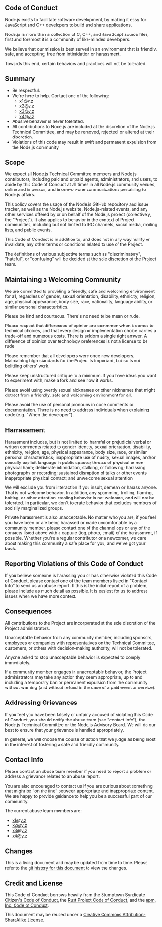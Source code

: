 ## Code of Conduct

Node.js exists to facilitate software development, by making it easy for
JavaScript and C++ developers to build and share applications.

Node.js is more than a collection of C, C++, and JavaScript source files; first
and foremost it is a community of like-minded developers.

We believe that our mission is best served in an environment that is
friendly, safe, and accepting; free from intimidation or harassment.

Towards this end, certain behaviors and practices will not be tolerated.

## Summary

* Be respectful.
* We're here to help. Contact one of the following:
  * <x1@y.z>
  * <x2@y.z>
  * <x3@y.z>
  * <x4@y.z>
* Abusive behavior is never tolerated.
* All contributions to Node.js are included at the discretion of the Node.js
  Technical Committee, and may be removed, rejected, or altered at their
  discretion.
* Violations of this code may result in swift and permanent expulsion
  from the Node.js community.

## Scope

We expect all Node.js Technical Committee members and Node.js contributors,
including paid and unpaid agents, administrators, and users, to abide by this
Code of Conduct at all times in all Node.js community venues, online and in
person, and in one-on-one communications pertaining to Node.js affairs.

This policy covers the usage of the [Node.js GitHub
repository](https://github.com/joyent/node) and issue tracker, as well as the
Node.js website, Node.js-related events, and any other services offered by or
on behalf of the Node.js project (collectively, the "Project"). It also applies
to behavior in the context of Project communities, including but not limited to
IRC channels, social media, mailing lists, and public events.

This Code of Conduct is in addition to, and does not in any way nullify or
invalidate, any other terms or conditions related to use of the Project.

The definitions of various subjective terms such as "discriminatory",
"hateful", or "confusing" will be decided at the sole discretion of the
Project team.

## Maintaining a Welcoming Community

We are committed to providing a friendly, safe and welcoming environment for
all, regardless of gender, sexual orientation, disability, ethnicity, religion,
age, physical appearance, body size, race, nationality, language ability, or
similar personal characteristics.

Please be kind and courteous. There's no need to be mean or rude.

Please respect that differences of opinion are commmon when it comes to
technical choices, and that every design or implementation choice carries a
trade-off and numerous costs. There is seldom a single right answer. A
difference of opinion over technology preferences is not a license to be rude.

Please remember that all developers were once new developers. Maintaining high
standards for the Project is important, but so is not belittling others'
work.

Please keep unstructured critique to a minimum. If you have ideas you want to
experiment with, make a fork and see how it works.

Please avoid using overtly sexual nicknames or other nicknames that might
detract from a friendly, safe and welcoming environment for all.

Please avoid the use of personal pronouns in code comments or documentation.
There is no need to address individuals when explaining code (e.g. "When the
developer").

## Harrassment

Harassment includes, but is not limited to: harmful or prejudicial verbal or
written comments related to gender identity, sexual orientation, disability,
ethnicity, religion, age, physical appearance, body size, race, or similar
personal characteristics; inappropriate use of nudity, sexual images, and/or
sexually explicit language in public spaces; threats of physical or
non-physical harm; deliberate intimidation, stalking, or following; harassing
photography or recording; sustained disruption of talks or other events;
inappropriate physical contact; and unwelcome sexual attention.

We will exclude you from interaction if you insult, demean or harass anyone.
That is not welcome behavior. In addition, any spamming, trolling, flaming,
baiting, or other attention-stealing behavior is not welcome, and will not be
tolerated. In particular, we don't tolerate behavior that excludes members of
socially marginalized groups.

Private harassment is also unacceptable. No matter who you are, if you feel you
have been or are being harassed or made uncomfortable by a community member,
please contact one of the channel ops or any of the contacts listed above with
a capture (log, photo, email) of the harassment, if possible.  Whether you're a
regular contributor or a newcomer, we care about making this community a safe
place for you, and we've got your back.

## Reporting Violations of this Code of Conduct

If you believe someone is harassing you or has otherwise violated this Code of
Conduct, please contact one of the team members listed in "Contact Info" to
send us an abuse report. If this is the initial report of a problem, please
include as much detail as possible. It is easiest for us to address issues when
we have more context.

## Consequences

All contributions to the Project are incorporated at the sole discretion of the
Project administrators.

Unacceptable behavior from any community member, including sponsors, employees
or companies with representatives on the Technical Committee, customers, or
others with decision-making authority, will not be tolerated.

Anyone asked to stop unacceptable behavior is expected to comply immediately.

If a community member engages in unacceptable behavior, the Project
administrators may take any action they deem appropriate, up to and including a
temporary ban or permanent expulsion from the community without warning (and
without refund in the case of a paid event or service).

## Addressing Grievances

If you feel you have been falsely or unfairly accused of violating this Code of
Conduct, you should notify the abuse team (see "contact info"), the Node.js
Technical Committee or the Node.js Advisory Board. We will do our best to
ensure that your grievance is handled appropriately.

In general, we will choose the course of action that we judge as being most in
the interest of fostering a safe and friendly community.

## Contact Info

Please contact an abuse team member if you need to report a problem or address
a grievance related to an abuse report.

You are also encouraged to contact us if you are curious about something that
might be "on the line" between appropriate and inappropriate content.  We are
happy to provide guidance to help you be a successful part of our community.

The current abuse team members are:

  * <x1@y.z>
  * <x2@y.z>
  * <x3@y.z>
  * <x4@y.z>

## Changes

This is a living document and may be updated from time to time.  Please refer
to the [git history for this
document](https://github.com/joyent/nodejs-advisory-board/conduct.md) to view
the changes.

## Credit and License

This Code of Conduct borrows heavily from the Stumptown Syndicate [Citizen's
Code of Conduct](http://citizencodeofconduct.org/), the [Rust Project Code of
Conduct](https://github.com/mozilla/rust/wiki/Note-development-policy#conduct),
and the [npm, Inc. Code of Conduct](http://www.npmjs.com/policies/conduct/).

This document may be reused under a [Creative Commons Attribution-ShareAlike
License](http://creativecommons.org/licenses/by-sa/4.0/).
